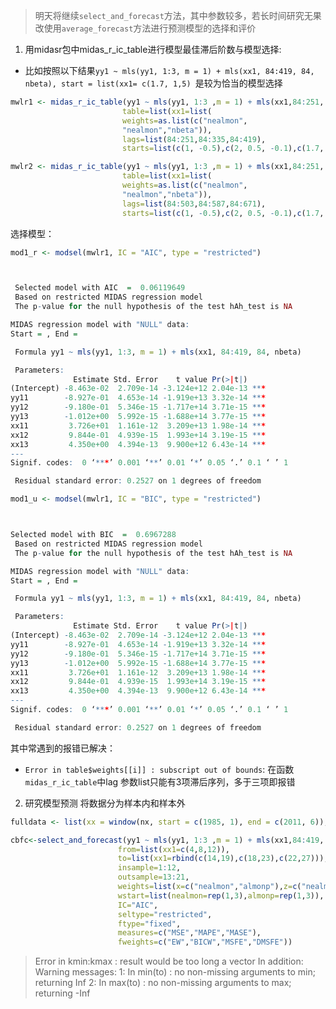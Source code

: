>明天将继续`select_and_forecast`方法，其中参数较多，若长时间研究无果改使用`average_forecast`方法进行预测模型的选择和评价

1. 用midasr包中midas_r_ic_table进行模型最佳滞后阶数与模型选择:
- 比如按照以下结果`yy1 ~ mls(yy1, 1:3, m = 1) + mls(xx1, 84:419, 84, nbeta), start = list(xx1= c(1.7, 1,5) `是较为恰当的模型选择 

```R
mwlr1 <- midas_r_ic_table(yy1 ~ mls(yy1, 1:3 ,m = 1) + mls(xx1,84:251, 84 ,nealmon),
						 table=list(xx1=list(
						 weights=as.list(c("nealmon", 
						 "nealmon","nbeta")),
						 lags=list(84:251,84:335,84:419),
						 starts=list(c(1, -0.5),c(2, 0.5, -0.1),c(1.7, 1,5)))))
```

```R
mwlr2 <- midas_r_ic_table(yy1 ~ mls(yy1, 1:3 ,m = 1) + mls(xx1,84:251, 84 ,nealmon),
						 table=list(xx1=list(
						 weights=as.list(c("nealmon", 
						 "nealmon","nbeta")),
						 lags=list(84:503,84:587,84:671),
						 starts=list(c(1, -0.5),c(2, 0.5, -0.1),c(1.7, 1,5)))))
```

选择模型：
```R
mod1_r <- modsel(mwlr1, IC = "AIC", type = "restricted")



 Selected model with AIC  =  0.06119649 
 Based on restricted MIDAS regression model
 The p-value for the null hypothesis of the test hAh_test is NA 

MIDAS regression model with "NULL" data:
Start = , End = 

 Formula yy1 ~ mls(yy1, 1:3, m = 1) + mls(xx1, 84:419, 84, nbeta) 

 Parameters:
              Estimate Std. Error    t value Pr(>|t|)    
(Intercept) -8.463e-02  2.709e-14 -3.124e+12 2.04e-13 ***
yy11        -8.927e-01  4.653e-14 -1.919e+13 3.32e-14 ***
yy12        -9.180e-01  5.346e-15 -1.717e+14 3.71e-15 ***
yy13        -1.012e+00  5.992e-15 -1.688e+14 3.77e-15 ***
xx11         3.726e+01  1.161e-12  3.209e+13 1.98e-14 ***
xx12         9.844e-01  4.939e-15  1.993e+14 3.19e-15 ***
xx13         4.350e+00  4.394e-13  9.900e+12 6.43e-14 ***
---
Signif. codes:  0 ‘***’ 0.001 ‘**’ 0.01 ‘*’ 0.05 ‘.’ 0.1 ‘ ’ 1

 Residual standard error: 0.2527 on 1 degrees of freedom
```

```R
mod1_u <- modsel(mwlr1, IC = "BIC", type = "restricted") 



Selected model with BIC  =  0.6967288 
 Based on restricted MIDAS regression model
 The p-value for the null hypothesis of the test hAh_test is NA 

MIDAS regression model with "NULL" data:
Start = , End = 

 Formula yy1 ~ mls(yy1, 1:3, m = 1) + mls(xx1, 84:419, 84, nbeta) 

 Parameters:
              Estimate Std. Error    t value Pr(>|t|)    
(Intercept) -8.463e-02  2.709e-14 -3.124e+12 2.04e-13 ***
yy11        -8.927e-01  4.653e-14 -1.919e+13 3.32e-14 ***
yy12        -9.180e-01  5.346e-15 -1.717e+14 3.71e-15 ***
yy13        -1.012e+00  5.992e-15 -1.688e+14 3.77e-15 ***
xx11         3.726e+01  1.161e-12  3.209e+13 1.98e-14 ***
xx12         9.844e-01  4.939e-15  1.993e+14 3.19e-15 ***
xx13         4.350e+00  4.394e-13  9.900e+12 6.43e-14 ***
---
Signif. codes:  0 ‘***’ 0.001 ‘**’ 0.01 ‘*’ 0.05 ‘.’ 0.1 ‘ ’ 1

 Residual standard error: 0.2527 on 1 degrees of freedom
```

其中常遇到的报错已解决：
- `Error in table$weights[[i]] : subscript out of bounds`: 在函数`midas_r_ic_table`中lag 参数list只能有3项滞后序列，多于三项即报错

2. 研究模型预测
   将数据分为样本内和样本外
```R
fulldata <- list(xx = window(nx, start = c(1985, 1), end = c(2011, 6)), yy = window(ny, start = c(1985, 1), end = c(2011, 2)))
```

```R
cbfc<-select_and_forecast(yy1 ~ mls(yy1, 1:3 ,m = 1) + mls(xx1,84:419, 84, nbeta), 
						from=list(xx1=c(4,8,12)),
						to=list(xx1=rbind(c(14,19),c(18,23),c(22,27))),
						insample=1:12,
						outsample=13:21,
						weights=list(x=c("nealmon","almonp"),z=c("nealmon","almonp")),
						wstart=list(nealmon=rep(1,3),almonp=rep(1,3)), 
						IC="AIC",  
						seltype="restricted",  
						ftype="fixed",  
						measures=c("MSE","MAPE","MASE"),  
						fweights=c("EW","BICW","MSFE","DMSFE"))
```


> Error in kmin:kmax : result would be too long a vector
In addition: Warning messages:
1: In min(to) : no non-missing arguments to min; returning Inf
2: In max(to) : no non-missing arguments to max; returning -Inf
